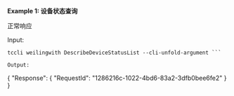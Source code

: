 **Example 1: 设备状态查询**

正常响应

Input: 

```
tccli weilingwith DescribeDeviceStatusList --cli-unfold-argument ```

Output: 
```
{
    "Response": {
        "RequestId": "1286216c-1022-4bd6-83a2-3dfb0bee6fe2"
    }
}
```


